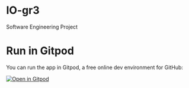 # IO-gr3
Software Engineering Project

# Run in Gitpod

You can run the app in Gitpod, a free online dev environment for GitHub:

[![Open in Gitpod](https://gitpod.io/button/open-in-gitpod.svg)](https://gitpod.io/#https://github.com/michallisul/IO-gr3/blob/main/main.py)
